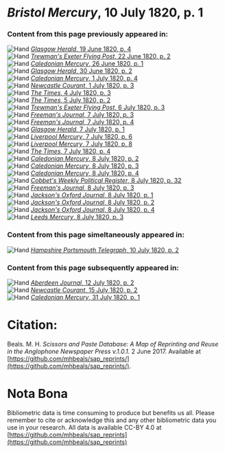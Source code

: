 # *Bristol Mercury*, 10 July 1820, p. 1  
  
### Content from this page previously appeared in:  
![Hand](http://scissorsandpaste.net/wp-content/uploads/2017/06/smallhandpointer.png) [*Glasgow Herald*, 19 June 1820, p. 4](https://mhbeals.github.io/sap_html/Glasgow-Herald/Glasgow-Herald-19-June-1820-p-4)  
![Hand](http://scissorsandpaste.net/wp-content/uploads/2017/06/smallhandpointer.png) [*Trewman's Exeter Flying Post*, 22 June 1820, p. 2](https://mhbeals.github.io/sap_html/Trewman's-Exeter-Flying-Post/Trewman's-Exeter-Flying-Post-22-June-1820-p-2)  
![Hand](http://scissorsandpaste.net/wp-content/uploads/2017/06/smallhandpointer.png) [*Caledonian Mercury*, 26 June 1820, p. 1](https://mhbeals.github.io/sap_html/Caledonian-Mercury/Caledonian-Mercury-26-June-1820-p-1)  
![Hand](http://scissorsandpaste.net/wp-content/uploads/2017/06/smallhandpointer.png) [*Glasgow Herald*, 30 June 1820, p. 2](https://mhbeals.github.io/sap_html/Glasgow-Herald/Glasgow-Herald-30-June-1820-p-2)  
![Hand](http://scissorsandpaste.net/wp-content/uploads/2017/06/smallhandpointer.png) [*Caledonian Mercury*, 1 July 1820, p. 4](https://mhbeals.github.io/sap_html/Caledonian-Mercury/Caledonian-Mercury-1-July-1820-p-4)  
![Hand](http://scissorsandpaste.net/wp-content/uploads/2017/06/smallhandpointer.png) [*Newcastle Courant*, 1 July 1820, p. 3](https://mhbeals.github.io/sap_html/Newcastle-Courant/Newcastle-Courant-1-July-1820-p-3)  
![Hand](http://scissorsandpaste.net/wp-content/uploads/2017/06/smallhandpointer.png) [*The Times*, 4 July 1820, p. 3](https://mhbeals.github.io/sap_html/The-Times/The-Times-4-July-1820-p-3)  
![Hand](http://scissorsandpaste.net/wp-content/uploads/2017/06/smallhandpointer.png) [*The Times*, 5 July 1820, p. 2](https://mhbeals.github.io/sap_html/The-Times/The-Times-5-July-1820-p-2)  
![Hand](http://scissorsandpaste.net/wp-content/uploads/2017/06/smallhandpointer.png) [*Trewman's Exeter Flying Post*, 6 July 1820, p. 3](https://mhbeals.github.io/sap_html/Trewman's-Exeter-Flying-Post/Trewman's-Exeter-Flying-Post-6-July-1820-p-3)  
![Hand](http://scissorsandpaste.net/wp-content/uploads/2017/06/smallhandpointer.png) [*Freeman's Journal*, 7 July 1820, p. 3](https://mhbeals.github.io/sap_html/Freeman's-Journal/Freeman's-Journal-7-July-1820-p-3)  
![Hand](http://scissorsandpaste.net/wp-content/uploads/2017/06/smallhandpointer.png) [*Freeman's Journal*, 7 July 1820, p. 4](https://mhbeals.github.io/sap_html/Freeman's-Journal/Freeman's-Journal-7-July-1820-p-4)  
![Hand](http://scissorsandpaste.net/wp-content/uploads/2017/06/smallhandpointer.png) [*Glasgow Herald*, 7 July 1820, p. 1](https://mhbeals.github.io/sap_html/Glasgow-Herald/Glasgow-Herald-7-July-1820-p-1)  
![Hand](http://scissorsandpaste.net/wp-content/uploads/2017/06/smallhandpointer.png) [*Liverpool Mercury*, 7 July 1820, p. 6](https://mhbeals.github.io/sap_html/Liverpool-Mercury/Liverpool-Mercury-7-July-1820-p-6)  
![Hand](http://scissorsandpaste.net/wp-content/uploads/2017/06/smallhandpointer.png) [*Liverpool Mercury*, 7 July 1820, p. 8](https://mhbeals.github.io/sap_html/Liverpool-Mercury/Liverpool-Mercury-7-July-1820-p-8)  
![Hand](http://scissorsandpaste.net/wp-content/uploads/2017/06/smallhandpointer.png) [*The Times*, 7 July 1820, p. 4](https://mhbeals.github.io/sap_html/The-Times/The-Times-7-July-1820-p-4)  
![Hand](http://scissorsandpaste.net/wp-content/uploads/2017/06/smallhandpointer.png) [*Caledonian Mercury*, 8 July 1820, p. 2](https://mhbeals.github.io/sap_html/Caledonian-Mercury/Caledonian-Mercury-8-July-1820-p-2)  
![Hand](http://scissorsandpaste.net/wp-content/uploads/2017/06/smallhandpointer.png) [*Caledonian Mercury*, 8 July 1820, p. 3](https://mhbeals.github.io/sap_html/Caledonian-Mercury/Caledonian-Mercury-8-July-1820-p-3)  
![Hand](http://scissorsandpaste.net/wp-content/uploads/2017/06/smallhandpointer.png) [*Caledonian Mercury*, 8 July 1820, p. 4](https://mhbeals.github.io/sap_html/Caledonian-Mercury/Caledonian-Mercury-8-July-1820-p-4)  
![Hand](http://scissorsandpaste.net/wp-content/uploads/2017/06/smallhandpointer.png) [*Cobbet's Weekly Political Register*, 8 July 1820, p. 32](https://mhbeals.github.io/sap_html/Cobbet's-Weekly-Political-Register/Cobbet's-Weekly-Political-Register-8-July-1820-p-32)  
![Hand](http://scissorsandpaste.net/wp-content/uploads/2017/06/smallhandpointer.png) [*Freeman's Journal*, 8 July 1820, p. 3](https://mhbeals.github.io/sap_html/Freeman's-Journal/Freeman's-Journal-8-July-1820-p-3)  
![Hand](http://scissorsandpaste.net/wp-content/uploads/2017/06/smallhandpointer.png) [*Jackson's Oxford Journal*, 8 July 1820, p. 1](https://mhbeals.github.io/sap_html/Jackson's-Oxford-Journal/Jackson's-Oxford-Journal-8-July-1820-p-1)  
![Hand](http://scissorsandpaste.net/wp-content/uploads/2017/06/smallhandpointer.png) [*Jackson's Oxford Journal*, 8 July 1820, p. 2](https://mhbeals.github.io/sap_html/Jackson's-Oxford-Journal/Jackson's-Oxford-Journal-8-July-1820-p-2)  
![Hand](http://scissorsandpaste.net/wp-content/uploads/2017/06/smallhandpointer.png) [*Jackson's Oxford Journal*, 8 July 1820, p. 4](https://mhbeals.github.io/sap_html/Jackson's-Oxford-Journal/Jackson's-Oxford-Journal-8-July-1820-p-4)  
![Hand](http://scissorsandpaste.net/wp-content/uploads/2017/06/smallhandpointer.png) [*Leeds Mercury*, 8 July 1820, p. 3](https://mhbeals.github.io/sap_html/Leeds-Mercury/Leeds-Mercury-8-July-1820-p-3)  
  
### Content from this page simeltaneously appeared in:  
![Hand](http://scissorsandpaste.net/wp-content/uploads/2017/06/smallhandpointer.png) [*Hampshire Portsmouth Telegraph*, 10 July 1820, p. 2](https://mhbeals.github.io/sap_html/Hampshire-Portsmouth-Telegraph/Hampshire-Portsmouth-Telegraph-10-July-1820-p-2)  
  
### Content from this page subsequently appeared in:  
![Hand](http://scissorsandpaste.net/wp-content/uploads/2017/06/smallhandpointer.png) [*Aberdeen Journal*, 12 July 1820, p. 2](https://mhbeals.github.io/sap_html/Aberdeen-Journal/Aberdeen-Journal-12-July-1820-p-2)  
![Hand](http://scissorsandpaste.net/wp-content/uploads/2017/06/smallhandpointer.png) [*Newcastle Courant*, 15 July 1820, p. 2](https://mhbeals.github.io/sap_html/Newcastle-Courant/Newcastle-Courant-15-July-1820-p-2)  
![Hand](http://scissorsandpaste.net/wp-content/uploads/2017/06/smallhandpointer.png) [*Caledonian Mercury*, 31 July 1820, p. 1](https://mhbeals.github.io/sap_html/Caledonian-Mercury/Caledonian-Mercury-31-July-1820-p-1)  


# Citation: 

Beals. M. H. *Scissors and Paste Database: A Map of Reprinting and Reuse in the Anglophone Newspaper Press v.1.0.1.* 2 June 2017. Available at [https://github.com/mhbeals/sap_reprints/](https://github.com/mhbeals/sap_reprints/). 

# Nota Bona

Bibliometric data is time consuming to produce but benefits us all. Please remember to cite or acknowledge this and any other bibliometric data you use in your research. All data is available CC-BY 4.0 at [https://github.com/mhbeals/sap_reprints](https://github.com/mhbeals/sap_reprints)